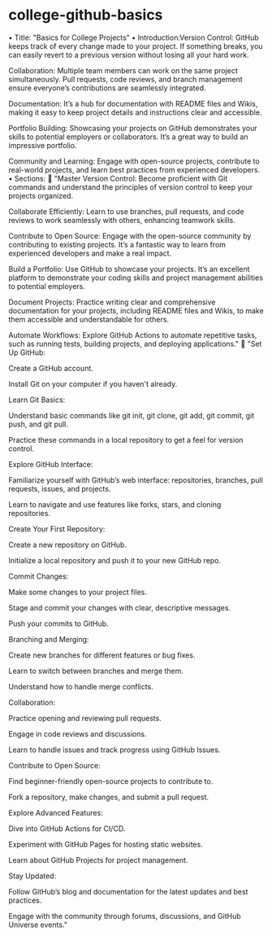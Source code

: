 # college-github-basics
•	Title: "Basics for College Projects"
•	Introduction:Version Control: GitHub keeps track of every change made to your project. If something breaks, you can easily revert to a previous version without losing all your hard work.

Collaboration: Multiple team members can work on the same project simultaneously. Pull requests, code reviews, and branch management ensure everyone’s contributions are seamlessly integrated.

Documentation: It’s a hub for documentation with README files and Wikis, making it easy to keep project details and instructions clear and accessible.

Portfolio Building: Showcasing your projects on GitHub demonstrates your skills to potential employers or collaborators. It’s a great way to build an impressive portfolio.

Community and Learning: Engage with open-source projects, contribute to real-world projects, and learn best practices from experienced developers.
•	Sections:
	"Master Version Control: Become proficient with Git commands and understand the principles of version control to keep your projects organized.

Collaborate Efficiently: Learn to use branches, pull requests, and code reviews to work seamlessly with others, enhancing teamwork skills.

Contribute to Open Source: Engage with the open-source community by contributing to existing projects. It’s a fantastic way to learn from experienced developers and make a real impact.

Build a Portfolio: Use GitHub to showcase your projects. It’s an excellent platform to demonstrate your coding skills and project management abilities to potential employers.

Document Projects: Practice writing clear and comprehensive documentation for your projects, including README files and Wikis, to make them accessible and understandable for others.

Automate Workflows: Explore GitHub Actions to automate repetitive tasks, such as running tests, building projects, and deploying applications."
	"Set Up GitHub:

Create a GitHub account.

Install Git on your computer if you haven't already.

Learn Git Basics:

Understand basic commands like git init, git clone, git add, git commit, git push, and git pull.

Practice these commands in a local repository to get a feel for version control.

Explore GitHub Interface:

Familiarize yourself with GitHub’s web interface: repositories, branches, pull requests, issues, and projects.

Learn to navigate and use features like forks, stars, and cloning repositories.

Create Your First Repository:

Create a new repository on GitHub.

Initialize a local repository and push it to your new GitHub repo.

Commit Changes:

Make some changes to your project files.

Stage and commit your changes with clear, descriptive messages.

Push your commits to GitHub.

Branching and Merging:

Create new branches for different features or bug fixes.

Learn to switch between branches and merge them.

Understand how to handle merge conflicts.

Collaboration:

Practice opening and reviewing pull requests.

Engage in code reviews and discussions.

Learn to handle issues and track progress using GitHub Issues.

Contribute to Open Source:

Find beginner-friendly open-source projects to contribute to.

Fork a repository, make changes, and submit a pull request.

Explore Advanced Features:

Dive into GitHub Actions for CI/CD.

Experiment with GitHub Pages for hosting static websites.

Learn about GitHub Projects for project management.

Stay Updated:

Follow GitHub’s blog and documentation for the latest updates and best practices.

Engage with the community through forums, discussions, and GitHub Universe events."


